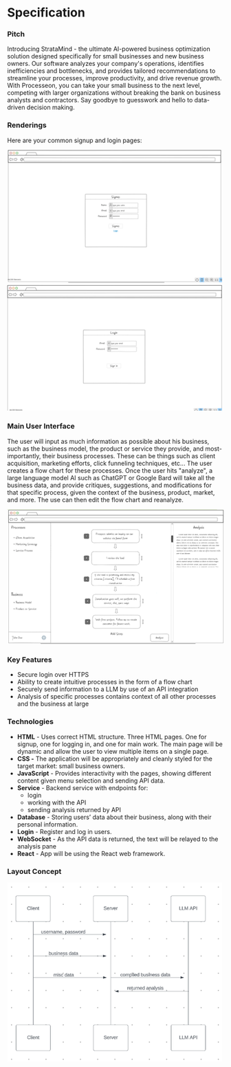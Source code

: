 # Specification

### Pitch

Introducing StrataMind - the ultimate AI-powered business optimization solution designed specifically for small businesses and new business owners. Our software analyzes your company's operations, identifies inefficiencies and bottlenecks, and provides tailored recommendations to streamline your processes, improve productivity, and drive revenue growth. With Processeon, you can take your small business to the next level, competing with larger organizations without breaking the bank on business analysts and contractors. Say goodbye to guesswork and hello to data-driven decision making.

### Renderings

Here are your common signup and login pages:

<img src="./Images/Signup%20Spec.png" alt="Signup Page" width="500" />

<img src="./Images/Login%20Spec.png" alt="Login Page" width="500" />


### Main User Interface

The user will input as much information as possible about his business, such as the business model, the product or service they provide, and most-importantly, their business processes. These can be things such as client acquisition, marketing efforts, click funneling techniques, etc... The user creates a flow chart for these processes. Once the user hits "analyze", a large language model AI such as ChatGPT or Google Bard will take all the business data, and provide critiques, suggestions, and modifications for that specific process, given the context of the business, product, market, and more. The use can then edit the flow chart and reanalyze.

 ![Main Page](./Images/New%20Main%20Spec.png)

### Key Features

- Secure login over HTTPS
- Ability to create intuitive processes in the form of a flow chart
- Securely send information to a LLM by use of an API integration
- Analysis of specific processes contains context of all other processes and the business at large

### Technologies

- ********HTML******** - Uses correct HTML structure. Three HTML pages. One for signup, one for logging in, and one for main work. The main page will be dynamic and allow the user to view multiple items on a single page.
- **CSS -** The application will be appropriately and cleanly styled for the target market: small business owners.
- ********************JavaScript******************** - Provides interactivity with the pages, showing different content given menu selection and sending API data.
- **************Service************** - Backend service with endpoints for:
    - login
    - working with the API
    - sending analysis returned by API
- ****Database**** - Storing users’ data about their business, along with their personal information.
- ****************Login**************** - Register and log in users.
- ******************WebSocket****************** - As the API data is returned, the text will be relayed to the analysis pane
- **********React********** - App will be using the React web framework.

### Layout Concept
<img src="./Images/Process%20concept.png" alt="Login Page" width="500" />
